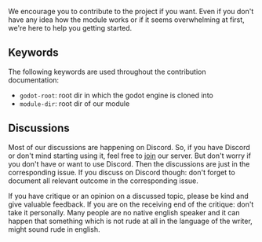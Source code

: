 We encourage you to contribute to the project if you want. Even if you don't have any idea how the module works or if it seems overwhelming at first, we're here to help you getting started.

## Keywords

The following keywords are used throughout the contribution documentation:

- `godot-root`: root dir in which the godot engine is cloned into
- `module-dir`: root dir of our module

## Discussions

Most of our discussions are happening on Discord. So, if you have Discord or don't mind starting using it,
feel free to [join](https://discord.gg/zpb5Ru7v9x) our server. But don't worry if you don't have or want to use Discord.
Then the discussions are just in the corresponding issue. If you discuss on Discord though: don't forget to document all
relevant outcome in the corresponding issue.

If you have critique or an opinion on a discussed topic, please be kind and give valuable feedback. If you are on the
receiving end of the critique: don't take it personally. Many people are no native english speaker and it can happen that
something which is not rude at all in the language of the writer, might sound rude in english.